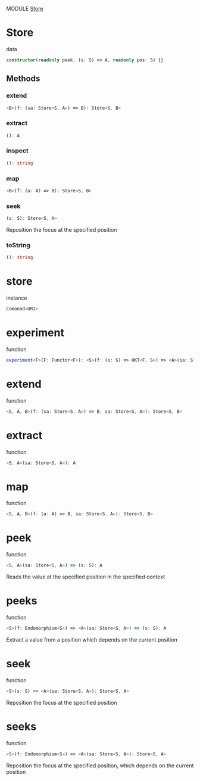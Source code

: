 MODULE [Store](https://github.com/gcanti/fp-ts/blob/master/src/Store.ts)
# Store
data
```ts
constructor(readonly peek: (s: S) => A, readonly pos: S) {}
```
## Methods

### extend
```ts
<B>(f: (sa: Store<S, A>) => B): Store<S, B> 
```
### extract
```ts
(): A 
```
### inspect
```ts
(): string 
```
### map
```ts
<B>(f: (a: A) => B): Store<S, B> 
```
### seek
```ts
(s: S): Store<S, A> 
```
Reposition the focus at the specified position
### toString
```ts
(): string 
```
# store
instance
```ts
Comonad<URI>
```
# experiment
function
```ts
experiment<F>(F: Functor<F>): <S>(f: (s: S) => HKT<F, S>) => <A>(sa: Store<S, A>) => HKT<F, A> 
```

# extend
function
```ts
<S, A, B>(f: (sa: Store<S, A>) => B, sa: Store<S, A>): Store<S, B>
```

# extract
function
```ts
<S, A>(sa: Store<S, A>): A
```

# map
function
```ts
<S, A, B>(f: (a: A) => B, sa: Store<S, A>): Store<S, B>
```

# peek
function
```ts
<S, A>(sa: Store<S, A>) => (s: S): A
```
Reads the value at the specified position in the specified context

# peeks
function
```ts
<S>(f: Endomorphism<S>) => <A>(sa: Store<S, A>) => (s: S): A
```
Extract a value from a position which depends on the current position

# seek
function
```ts
<S>(s: S) => <A>(sa: Store<S, A>): Store<S, A>
```
Reposition the focus at the specified position

# seeks
function
```ts
<S>(f: Endomorphism<S>) => <A>(sa: Store<S, A>): Store<S, A>
```
Reposition the focus at the specified position, which depends on the current position